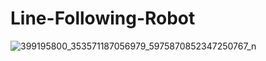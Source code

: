 # Line-Following-Robot
![399195800_353571187056979_5975870852347250767_n](https://github.com/faysaltaysir/Line-Following-Robot/assets/105197905/bd15ac35-feb9-44b8-9044-69d9e56fe341)
